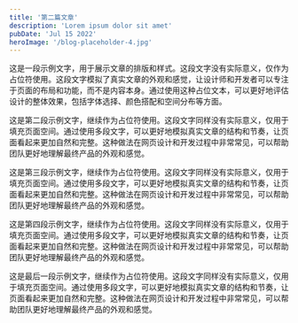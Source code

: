 ```yaml
---
title: '第二篇文章'
description: 'Lorem ipsum dolor sit amet'
pubDate: 'Jul 15 2022'
heroImage: '/blog-placeholder-4.jpg'
---
```


这是一段示例文字，用于展示文章的排版和样式。这段文字没有实际意义，仅作为占位符使用。这段文字模拟了真实文章的外观和感觉，让设计师和开发者可以专注于页面的布局和功能，而不是内容本身。通过使用这种占位文本，可以更好地评估设计的整体效果，包括字体选择、颜色搭配和空间分布等方面。

这是第二段示例文字，继续作为占位符使用。这段文字同样没有实际意义，仅用于填充页面空间。通过使用多段文字，可以更好地模拟真实文章的结构和节奏，让页面看起来更加自然和完整。这种做法在网页设计和开发过程中非常常见，可以帮助团队更好地理解最终产品的外观和感觉。

这是第三段示例文字，继续作为占位符使用。这段文字同样没有实际意义，仅用于填充页面空间。通过使用多段文字，可以更好地模拟真实文章的结构和节奏，让页面看起来更加自然和完整。这种做法在网页设计和开发过程中非常常见，可以帮助团队更好地理解最终产品的外观和感觉。

这是第四段示例文字，继续作为占位符使用。这段文字同样没有实际意义，仅用于填充页面空间。通过使用多段文字，可以更好地模拟真实文章的结构和节奏，让页面看起来更加自然和完整。这种做法在网页设计和开发过程中非常常见，可以帮助团队更好地理解最终产品的外观和感觉。

这是最后一段示例文字，继续作为占位符使用。这段文字同样没有实际意义，仅用于填充页面空间。通过使用多段文字，可以更好地模拟真实文章的结构和节奏，让页面看起来更加自然和完整。这种做法在网页设计和开发过程中非常常见，可以帮助团队更好地理解最终产品的外观和感觉。
